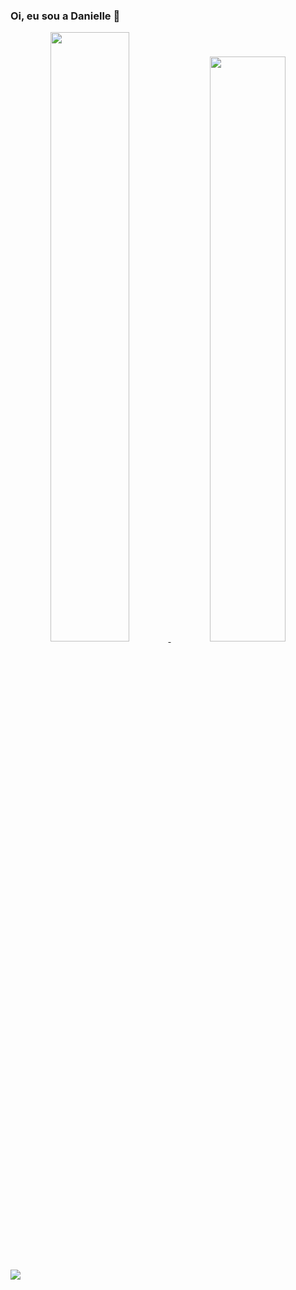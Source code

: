 ### Oi, eu sou a Danielle 👋

<div align="center">
  <a href="https://github.com/daniellegmrs">
 <img width="50%" src="https://github-readme-stats.vercel.app/api?username=daniellegmrs&show_icons=true&theme=calm&include_all_commits=true&count_private=true"/>
 <img width="49%" src="https://github-readme-stats.vercel.app/api/top-langs/?username=daniellegmrs&layout=compact&langs_count=7&theme=calm"/>
    </div>
  
  ##
 
<div> 
  <a href="https://www.linkedin.com/in/danielle-guimaraes-" target="_blank"><img src="https://img.shields.io/badge/-LinkedIn-%230077B5?style=for-the-badge&logo=linkedin&logoColor=white" target="_blank"></a> 
 
</div>
